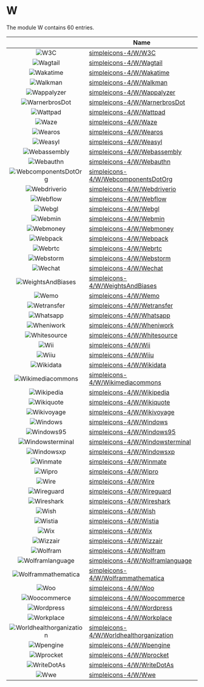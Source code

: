 # W

The module W contains 60 entries.



| |Name|
|:---:|---|
|![W3C](../simpleicons-4/W/W3C.element.png)|[simpleicons-4/W/W3C](../simpleicons-4/W/W3C.md)
|![Wagtail](../simpleicons-4/W/Wagtail.element.png)|[simpleicons-4/W/Wagtail](../simpleicons-4/W/Wagtail.md)
|![Wakatime](../simpleicons-4/W/Wakatime.element.png)|[simpleicons-4/W/Wakatime](../simpleicons-4/W/Wakatime.md)
|![Walkman](../simpleicons-4/W/Walkman.element.png)|[simpleicons-4/W/Walkman](../simpleicons-4/W/Walkman.md)
|![Wappalyzer](../simpleicons-4/W/Wappalyzer.element.png)|[simpleicons-4/W/Wappalyzer](../simpleicons-4/W/Wappalyzer.md)
|![WarnerbrosDot](../simpleicons-4/W/WarnerbrosDot.element.png)|[simpleicons-4/W/WarnerbrosDot](../simpleicons-4/W/WarnerbrosDot.md)
|![Wattpad](../simpleicons-4/W/Wattpad.element.png)|[simpleicons-4/W/Wattpad](../simpleicons-4/W/Wattpad.md)
|![Waze](../simpleicons-4/W/Waze.element.png)|[simpleicons-4/W/Waze](../simpleicons-4/W/Waze.md)
|![Wearos](../simpleicons-4/W/Wearos.element.png)|[simpleicons-4/W/Wearos](../simpleicons-4/W/Wearos.md)
|![Weasyl](../simpleicons-4/W/Weasyl.element.png)|[simpleicons-4/W/Weasyl](../simpleicons-4/W/Weasyl.md)
|![Webassembly](../simpleicons-4/W/Webassembly.element.png)|[simpleicons-4/W/Webassembly](../simpleicons-4/W/Webassembly.md)
|![Webauthn](../simpleicons-4/W/Webauthn.element.png)|[simpleicons-4/W/Webauthn](../simpleicons-4/W/Webauthn.md)
|![WebcomponentsDotOrg](../simpleicons-4/W/WebcomponentsDotOrg.element.png)|[simpleicons-4/W/WebcomponentsDotOrg](../simpleicons-4/W/WebcomponentsDotOrg.md)
|![Webdriverio](../simpleicons-4/W/Webdriverio.element.png)|[simpleicons-4/W/Webdriverio](../simpleicons-4/W/Webdriverio.md)
|![Webflow](../simpleicons-4/W/Webflow.element.png)|[simpleicons-4/W/Webflow](../simpleicons-4/W/Webflow.md)
|![Webgl](../simpleicons-4/W/Webgl.element.png)|[simpleicons-4/W/Webgl](../simpleicons-4/W/Webgl.md)
|![Webmin](../simpleicons-4/W/Webmin.element.png)|[simpleicons-4/W/Webmin](../simpleicons-4/W/Webmin.md)
|![Webmoney](../simpleicons-4/W/Webmoney.element.png)|[simpleicons-4/W/Webmoney](../simpleicons-4/W/Webmoney.md)
|![Webpack](../simpleicons-4/W/Webpack.element.png)|[simpleicons-4/W/Webpack](../simpleicons-4/W/Webpack.md)
|![Webrtc](../simpleicons-4/W/Webrtc.element.png)|[simpleicons-4/W/Webrtc](../simpleicons-4/W/Webrtc.md)
|![Webstorm](../simpleicons-4/W/Webstorm.element.png)|[simpleicons-4/W/Webstorm](../simpleicons-4/W/Webstorm.md)
|![Wechat](../simpleicons-4/W/Wechat.element.png)|[simpleicons-4/W/Wechat](../simpleicons-4/W/Wechat.md)
|![WeightsAndBiases](../simpleicons-4/W/WeightsAndBiases.element.png)|[simpleicons-4/W/WeightsAndBiases](../simpleicons-4/W/WeightsAndBiases.md)
|![Wemo](../simpleicons-4/W/Wemo.element.png)|[simpleicons-4/W/Wemo](../simpleicons-4/W/Wemo.md)
|![Wetransfer](../simpleicons-4/W/Wetransfer.element.png)|[simpleicons-4/W/Wetransfer](../simpleicons-4/W/Wetransfer.md)
|![Whatsapp](../simpleicons-4/W/Whatsapp.element.png)|[simpleicons-4/W/Whatsapp](../simpleicons-4/W/Whatsapp.md)
|![Wheniwork](../simpleicons-4/W/Wheniwork.element.png)|[simpleicons-4/W/Wheniwork](../simpleicons-4/W/Wheniwork.md)
|![Whitesource](../simpleicons-4/W/Whitesource.element.png)|[simpleicons-4/W/Whitesource](../simpleicons-4/W/Whitesource.md)
|![Wii](../simpleicons-4/W/Wii.element.png)|[simpleicons-4/W/Wii](../simpleicons-4/W/Wii.md)
|![Wiiu](../simpleicons-4/W/Wiiu.element.png)|[simpleicons-4/W/Wiiu](../simpleicons-4/W/Wiiu.md)
|![Wikidata](../simpleicons-4/W/Wikidata.element.png)|[simpleicons-4/W/Wikidata](../simpleicons-4/W/Wikidata.md)
|![Wikimediacommons](../simpleicons-4/W/Wikimediacommons.element.png)|[simpleicons-4/W/Wikimediacommons](../simpleicons-4/W/Wikimediacommons.md)
|![Wikipedia](../simpleicons-4/W/Wikipedia.element.png)|[simpleicons-4/W/Wikipedia](../simpleicons-4/W/Wikipedia.md)
|![Wikiquote](../simpleicons-4/W/Wikiquote.element.png)|[simpleicons-4/W/Wikiquote](../simpleicons-4/W/Wikiquote.md)
|![Wikivoyage](../simpleicons-4/W/Wikivoyage.element.png)|[simpleicons-4/W/Wikivoyage](../simpleicons-4/W/Wikivoyage.md)
|![Windows](../simpleicons-4/W/Windows.element.png)|[simpleicons-4/W/Windows](../simpleicons-4/W/Windows.md)
|![Windows95](../simpleicons-4/W/Windows95.element.png)|[simpleicons-4/W/Windows95](../simpleicons-4/W/Windows95.md)
|![Windowsterminal](../simpleicons-4/W/Windowsterminal.element.png)|[simpleicons-4/W/Windowsterminal](../simpleicons-4/W/Windowsterminal.md)
|![Windowsxp](../simpleicons-4/W/Windowsxp.element.png)|[simpleicons-4/W/Windowsxp](../simpleicons-4/W/Windowsxp.md)
|![Winmate](../simpleicons-4/W/Winmate.element.png)|[simpleicons-4/W/Winmate](../simpleicons-4/W/Winmate.md)
|![Wipro](../simpleicons-4/W/Wipro.element.png)|[simpleicons-4/W/Wipro](../simpleicons-4/W/Wipro.md)
|![Wire](../simpleicons-4/W/Wire.element.png)|[simpleicons-4/W/Wire](../simpleicons-4/W/Wire.md)
|![Wireguard](../simpleicons-4/W/Wireguard.element.png)|[simpleicons-4/W/Wireguard](../simpleicons-4/W/Wireguard.md)
|![Wireshark](../simpleicons-4/W/Wireshark.element.png)|[simpleicons-4/W/Wireshark](../simpleicons-4/W/Wireshark.md)
|![Wish](../simpleicons-4/W/Wish.element.png)|[simpleicons-4/W/Wish](../simpleicons-4/W/Wish.md)
|![Wistia](../simpleicons-4/W/Wistia.element.png)|[simpleicons-4/W/Wistia](../simpleicons-4/W/Wistia.md)
|![Wix](../simpleicons-4/W/Wix.element.png)|[simpleicons-4/W/Wix](../simpleicons-4/W/Wix.md)
|![Wizzair](../simpleicons-4/W/Wizzair.element.png)|[simpleicons-4/W/Wizzair](../simpleicons-4/W/Wizzair.md)
|![Wolfram](../simpleicons-4/W/Wolfram.element.png)|[simpleicons-4/W/Wolfram](../simpleicons-4/W/Wolfram.md)
|![Wolframlanguage](../simpleicons-4/W/Wolframlanguage.element.png)|[simpleicons-4/W/Wolframlanguage](../simpleicons-4/W/Wolframlanguage.md)
|![Wolframmathematica](../simpleicons-4/W/Wolframmathematica.element.png)|[simpleicons-4/W/Wolframmathematica](../simpleicons-4/W/Wolframmathematica.md)
|![Woo](../simpleicons-4/W/Woo.element.png)|[simpleicons-4/W/Woo](../simpleicons-4/W/Woo.md)
|![Woocommerce](../simpleicons-4/W/Woocommerce.element.png)|[simpleicons-4/W/Woocommerce](../simpleicons-4/W/Woocommerce.md)
|![Wordpress](../simpleicons-4/W/Wordpress.element.png)|[simpleicons-4/W/Wordpress](../simpleicons-4/W/Wordpress.md)
|![Workplace](../simpleicons-4/W/Workplace.element.png)|[simpleicons-4/W/Workplace](../simpleicons-4/W/Workplace.md)
|![Worldhealthorganization](../simpleicons-4/W/Worldhealthorganization.element.png)|[simpleicons-4/W/Worldhealthorganization](../simpleicons-4/W/Worldhealthorganization.md)
|![Wpengine](../simpleicons-4/W/Wpengine.element.png)|[simpleicons-4/W/Wpengine](../simpleicons-4/W/Wpengine.md)
|![Wprocket](../simpleicons-4/W/Wprocket.element.png)|[simpleicons-4/W/Wprocket](../simpleicons-4/W/Wprocket.md)
|![WriteDotAs](../simpleicons-4/W/WriteDotAs.element.png)|[simpleicons-4/W/WriteDotAs](../simpleicons-4/W/WriteDotAs.md)
|![Wwe](../simpleicons-4/W/Wwe.element.png)|[simpleicons-4/W/Wwe](../simpleicons-4/W/Wwe.md)


